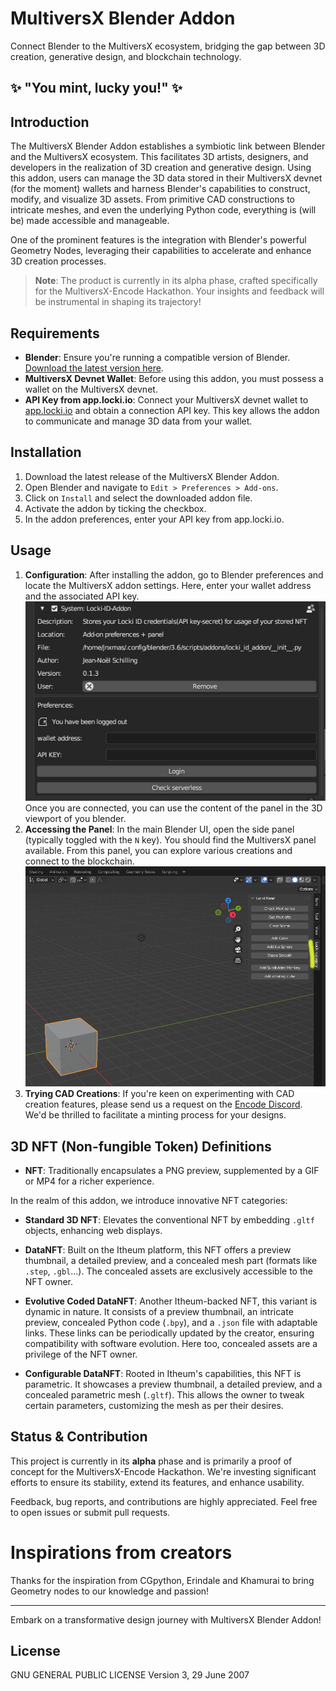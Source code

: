 # MultiversX Blender Addon

Connect Blender to the MultiversX ecosystem, bridging the gap between 3D creation, generative design, and blockchain technology. 

## ✨ "You mint, lucky you!" ✨

## Introduction

The MultiversX Blender Addon establishes a symbiotic link between Blender and the MultiversX ecosystem. This facilitates 3D artists, designers, and developers in the realization of 3D creation and generative design. Using this addon, users can manage the 3D data stored in their MultiversX devnet (for the moment) wallets and harness Blender's capabilities to construct, modify, and visualize 3D assets. From primitive CAD constructions to intricate meshes, and even the underlying Python code, everything is (will be) made accessible and manageable.

One of the prominent features is the integration with Blender's powerful Geometry Nodes, leveraging their capabilities to accelerate and enhance 3D creation processes.

> **Note**: The product is currently in its alpha phase, crafted specifically for the MultiversX-Encode Hackathon. Your insights and feedback will be instrumental in shaping its trajectory!

## Requirements

- **Blender**: Ensure you're running a compatible version of Blender. [Download the latest version here](https://www.blender.org/download/).
- **MultiversX Devnet Wallet**: Before using this addon, you must possess a wallet on the MultiversX devnet.
- **API Key from app.locki.io**: Connect your MultiversX devnet wallet to [app.locki.io](https://app.locki.io) and obtain a connection API key. This key allows the addon to communicate and manage 3D data from your wallet.

## Installation

1. Download the latest release of the MultiversX Blender Addon.
2. Open Blender and navigate to `Edit > Preferences > Add-ons`.
3. Click on `Install` and select the downloaded addon file.
4. Activate the addon by ticking the checkbox.
5. In the addon preferences, enter your API key from app.locki.io.

## Usage

1. **Configuration**: After installing the addon, go to Blender preferences and locate the MultiversX addon settings. Here, enter your wallet address and the associated API key.
![Enter your API KEY](images/enterapikey.png)
Once you are connected, you can use the content of the panel in the 3D viewport of you blender.
2. **Accessing the Panel**: In the main Blender UI, open the side panel (typically toggled with the `N` key). You should find the MultiversX panel available. From this panel, you can explore various creations and connect to the blockchain.
![Step2_Image](images/openpanel.png)
3. **Trying CAD Creations**: If you're keen on experimenting with CAD creation features, please send us a request on the [Encode Discord](https://discord.gg/encodeclub). We'd be thrilled to facilitate a minting process for your designs.

## 3D NFT (Non-fungible Token) Definitions

- **NFT**: Traditionally encapsulates a PNG preview, supplemented by a GIF or MP4 for a richer experience.

In the realm of this addon, we introduce innovative NFT categories:
  
- **Standard 3D NFT**: Elevates the conventional NFT by embedding `.gltf` objects, enhancing web displays.

- **DataNFT**: Built on the Itheum platform, this NFT offers a preview thumbnail, a detailed preview, and a concealed mesh part (formats like `.step`, `.gbl`...). The concealed assets are exclusively accessible to the NFT owner.
  
- **Evolutive Coded DataNFT**: Another Itheum-backed NFT, this variant is dynamic in nature. It consists of a preview thumbnail, an intricate preview, concealed Python code (`.bpy`), and a `.json` file with adaptable links. These links can be periodically updated by the creator, ensuring compatibility with software evolution. Here too, concealed assets are a privilege of the NFT owner.

- **Configurable DataNFT**: Rooted in Itheum's capabilities, this NFT is parametric. It showcases a preview thumbnail, a detailed preview, and a concealed parametric mesh (`.gltf`). This allows the owner to tweak certain parameters, customizing the mesh as per their desires.

## Status & Contribution

This project is currently in its **alpha** phase and is primarily a proof of concept for the MultiversX-Encode Hackathon. We're investing significant efforts to ensure its stability, extend its features, and enhance usability.

Feedback, bug reports, and contributions are highly appreciated. Feel free to open issues or submit pull requests.

# Inspirations from creators 

Thanks for the inspiration from CGpython, Erindale and Khamurai to bring Geometry nodes to our knowledge and passion! 

---

Embark on a transformative design journey with MultiversX Blender Addon!

## License

GNU GENERAL PUBLIC LICENSE Version 3, 29 June 2007